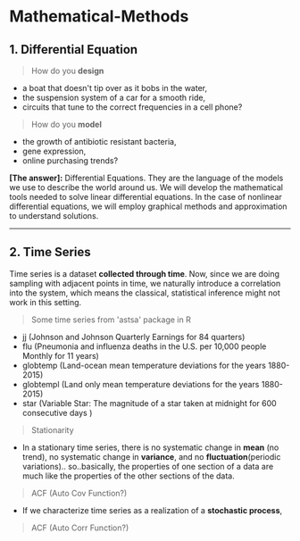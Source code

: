 # Mathematical-Methods

## 1. Differential Equation
> How do you **design**
 - a boat that doesn't tip over as it bobs in the water,
 - the suspension system of a car for a smooth ride,
 - circuits that tune to the correct frequencies in a cell phone?

> How do you **model**
 - the growth of antibiotic resistant bacteria,
 - gene expression,
 - online purchasing trends?

__[The answer]:__ Differential Equations. They are the language of the models we use to describe the world around us. We will develop the mathematical tools needed to solve linear differential equations. In the case of nonlinear differential equations, we will employ graphical methods and approximation to understand solutions.


-------------------------------------------------------------------------------------------------------------------
## 2. Time Series
Time series is a dataset **collected through time**. Now, since we are doing sampling with adjacent points in time, we naturally introduce a correlation into the system, which means the classical, statistical inference might not work in this setting.  
> Some time series from 'astsa' package in R
 - jj (Johnson and Johnson Quarterly Earnings for 84 quarters)
 - flu (Pneumonia and influenza deaths in the U.S. per 10,000 people Monthly for 11 years)
 - globtemp (Land-ocean mean temperature deviations for the years 1880-2015)
 - globtempl (Land only mean temperature deviations for the years 1880-2015)
 - star (Variable Star: The magnitude of a star taken at midnight for 600 consecutive days )  
> Stationarity
 - In a stationary time series, there is no systematic change in **mean** (no trend), no systematic change in **variance**, and no **fluctuation**(periodic variations).. so..basically, the properties of one section of a data are much like the properties of the other sections of the data.
 
 
 
 
> ACF (Auto Cov Function?)
 - If we characterize time series as a realization of a **stochastic process**,  

> ACF (Auto Corr Function?)






































